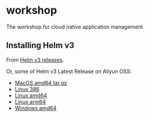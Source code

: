 # workshop
The workshop for cloud native application management


## Installing Helm v3

From [Helm v3 releases](https://github.com/helm/helm/releases).

Or, some of Helm v3 Latest Release on Aliyun OSS:

* [MacOS amd64 tar.gz](https://cloudnativeapphub.oss-cn-hangzhou.aliyuncs.com/helm-v3.0.0-beta.2-darwin-amd64.tar.gz)
* [Linux 386](https://cloudnativeapphub.oss-cn-hangzhou.aliyuncs.com/helm-v3.0.0-beta.2-linux-386.tar.gz)
* [Linux amd64](https://cloudnativeapphub.oss-cn-hangzhou.aliyuncs.com/helm-v3.0.0-beta.2-linux-amd64.tar.gz)
* [Linux arm64](https://cloudnativeapphub.oss-cn-hangzhou.aliyuncs.com/helm-v3.0.0-beta.2-linux-arm64.tar.gz)
* [Windows amd64](https://cloudnativeapphub.oss-cn-hangzhou.aliyuncs.com/helm-v3.0.0-beta.2-windows-amd64.zip)